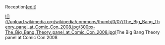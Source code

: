 ##
Reception[[edit](/w/index.php?title=The\_Big\_Bang\_Theory&action=edit&section=21
"Edit section: Reception")]

[![](//upload.wikimedia.org/wikipedia/commons/thumb/0/07/The\_Big\_Bang\_Theory\_panel\_at\_Comic\_Con\_2008.jpg/300px-
The\_Big\_Bang\_Theory\_panel\_at\_Comic\_Con\_2008.jpg)](/wiki/File:The\_Big\_Bang\_Theory\_panel\_at\_Comic\_Con\_2008.jpg)The
Big Bang Theory panel at Comic Con 2008
